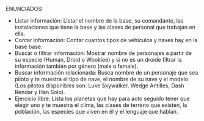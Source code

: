 ENUNCIADOS:

- Listar información: Listar el nombre de la base, su comandante, las instalaciones que tiene la base y 
  las clases de personal que trabajan en ella.
- Contar información: Contar cuantos tipos de vehiculos y naves hay en la base base.
- Buscar o filtrar información: Mostrar nombre de personajes a partir de su especie (Human, Droid o Wookiee) 
  y si no es un droide filtrar la información también por género (male o female).
- Buscar información relacionada: Busca nombre de un personaje que sea piloto y te muestra el tipo de nave, 
  el nombre de su nave y el modelo (Los pilotos disponibles son: Luke Skywalker, Wedge Antilles, Dash Rendar y Han Solo).
- Ejercicio libre: Lista los planetas que hay para acto seguido tener que elegir uno y te muestra el clima, 
  las clases de terreno que existen, la población, las especies que viven en él y el lenguaje que hablan.
